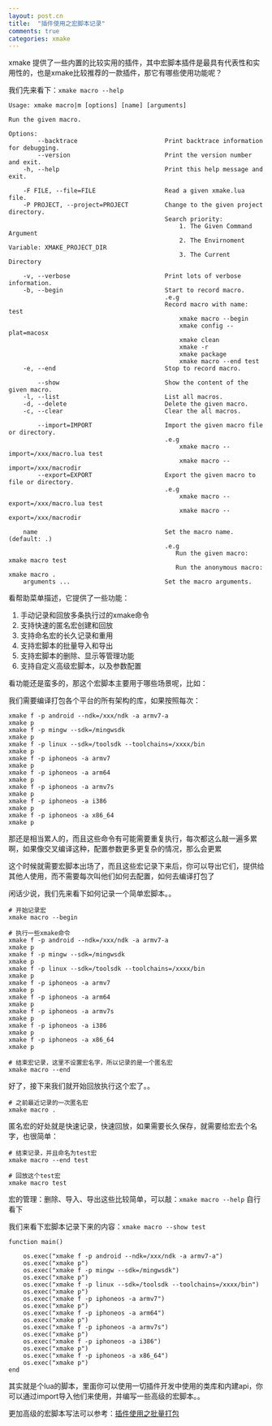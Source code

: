 ```yaml
---
layout: post.cn
title:  "插件使用之宏脚本记录"
comments: true
categories: xmake
---
```


xmake 提供了一些内置的比较实用的插件，其中宏脚本插件是最具有代表性和实用性的，也是xmake比较推荐的一款插件，那它有哪些使用功能呢？

我们先来看下：`xmake macro --help`

    Usage: xmake macro|m [options] [name] [arguments]

    Run the given macro.

    Options: 
            --backtrace                        Print backtrace information for debugging.
            --version                          Print the version number and exit.
        -h, --help                             Print this help message and exit.
                                               
        -F FILE, --file=FILE                   Read a given xmake.lua file.
        -P PROJECT, --project=PROJECT          Change to the given project directory.
                                               Search priority:
                                                   1. The Given Command Argument
                                                   2. The Envirnoment Variable: XMAKE_PROJECT_DIR
                                                   3. The Current Directory
                                               
        -v, --verbose                          Print lots of verbose information.
        -b, --begin                            Start to record macro.
                                               .e.g
                                               Record macro with name: test
                                                   xmake macro --begin
                                                   xmake config --plat=macosx
                                                   xmake clean
                                                   xmake -r
                                                   xmake package
                                                   xmake macro --end test
        -e, --end                              Stop to record macro.
                                               
            --show                             Show the content of the given macro.
        -l, --list                             List all macros.
        -d, --delete                           Delete the given macro.
        -c, --clear                            Clear the all macros.
                                               
            --import=IMPORT                    Import the given macro file or directory.
                                               .e.g
                                                   xmake macro --import=/xxx/macro.lua test
                                                   xmake macro --import=/xxx/macrodir
            --export=EXPORT                    Export the given macro to file or directory.
                                               .e.g
                                                   xmake macro --export=/xxx/macro.lua test
                                                   xmake macro --export=/xxx/macrodir
                                               
        name                                   Set the macro name. (default: .)
                                               .e.g
                                                  Run the given macro:     xmake macro test
                                                  Run the anonymous macro: xmake macro .
        arguments ...                          Set the macro arguments.

看帮助菜单描述，它提供了一些功能：

1. 手动记录和回放多条执行过的xmake命令
2. 支持快速的匿名宏创建和回放
3. 支持命名宏的长久记录和重用
4. 支持宏脚本的批量导入和导出
5. 支持宏脚本的删除、显示等管理功能
6. 支持自定义高级宏脚本，以及参数配置

看功能还是蛮多的，那这个宏脚本主要用于哪些场景呢，比如：

我们需要编译打包各个平台的所有架构的库，如果按照每次：

    xmake f -p android --ndk=/xxx/ndk -a armv7-a
    xmake p
    xmake f -p mingw --sdk=/mingwsdk
    xmake p
    xmake f -p linux --sdk=/toolsdk --toolchains=/xxxx/bin
    xmake p
    xmake f -p iphoneos -a armv7
    xmake p
    xmake f -p iphoneos -a arm64
    xmake p
    xmake f -p iphoneos -a armv7s
    xmake p
    xmake f -p iphoneos -a i386
    xmake p
    xmake f -p iphoneos -a x86_64
    xmake p

那还是相当累人的，而且这些命令有可能需要重复执行，每次都这么敲一遍多累啊，如果像交叉编译这种，配置参数更多更复杂的情况，那么会更累

这个时候就需要宏脚本出场了，而且这些宏记录下来后，你可以导出它们，提供给其他人使用，而不需要每次叫他们如何去配置，如何去编译打包了

闲话少说，我们先来看下如何记录一个简单宏脚本。。


    # 开始记录宏
    xmake macro --begin

    # 执行一些xmake命令
    xmake f -p android --ndk=/xxx/ndk -a armv7-a
    xmake p
    xmake f -p mingw --sdk=/mingwsdk
    xmake p
    xmake f -p linux --sdk=/toolsdk --toolchains=/xxxx/bin
    xmake p
    xmake f -p iphoneos -a armv7
    xmake p
    xmake f -p iphoneos -a arm64
    xmake p
    xmake f -p iphoneos -a armv7s
    xmake p
    xmake f -p iphoneos -a i386
    xmake p
    xmake f -p iphoneos -a x86_64
    xmake p

    # 结束宏记录，这里不设置宏名字，所以记录的是一个匿名宏
    xmake macro --end 

好了，接下来我们就开始回放执行这个宏了。。

    # 之前最近记录的一次匿名宏
    xmake macro .

匿名宏的好处就是快速记录，快速回放，如果需要长久保存，就需要给宏去个名字，也很简单：

    # 结束记录，并且命名为test宏
    xmake macro --end test

    # 回放这个test宏
    xmake macro test

宏的管理：删除、导入、导出这些比较简单，可以敲：`xmake macro --help` 自行看下

我们来看下宏脚本记录下来的内容：`xmake macro --show test`

    function main()
        
        os.exec("xmake f -p android --ndk=/xxx/ndk -a armv7-a")
        os.exec("xmake p")
        os.exec("xmake f -p mingw --sdk=/mingwsdk")
        os.exec("xmake p")
        os.exec("xmake f -p linux --sdk=/toolsdk --toolchains=/xxxx/bin")
        os.exec("xmake p")
        os.exec("xmake f -p iphoneos -a armv7")
        os.exec("xmake p")
        os.exec("xmake f -p iphoneos -a arm64")
        os.exec("xmake p")
        os.exec("xmake f -p iphoneos -a armv7s")
        os.exec("xmake p")
        os.exec("xmake f -p iphoneos -a i386")
        os.exec("xmake p")
        os.exec("xmake f -p iphoneos -a x86_64")
        os.exec("xmake p")  
    end

其实就是个lua的脚本，里面你可以使用一切插件开发中使用的类库和内建api，你可以通过import导入他们来使用，并编写一些高级的宏脚本。。

更加高级的宏脚本写法可以参考：[插件使用之批量打包](/cn/2016/06/09/plugin-macro-package/)
